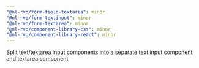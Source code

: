```yaml
---
"@nl-rvo/form-field-textarea": minor
"@nl-rvo/form-textinput": minor
"@nl-rvo/form-textarea": minor
"@nl-rvo/component-library-css": minor
"@nl-rvo/component-library-react": minor
---
```


Split text/textarea input components into a separate text input component and textarea component

